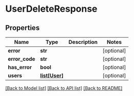 # UserDeleteResponse

## Properties
Name | Type | Description | Notes
------------ | ------------- | ------------- | -------------
**error** | **str** |  | [optional] 
**error_code** | **str** |  | [optional] 
**has_error** | **bool** |  | [optional] 
**users** | [**list[User]**](User.md) |  | [optional] 

[[Back to Model list]](../README.md#documentation-for-models) [[Back to API list]](../README.md#documentation-for-api-endpoints) [[Back to README]](../README.md)


